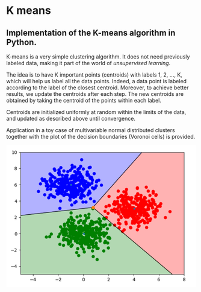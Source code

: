 # K means
## Implementation of the K-means algorithm in Python.

K-means is a very simple clustering algorithm. It does not need previously labeled data, making it part of the world of <i>unsupervised learning</i>.

The idea is to have K important points (centroids) with labels 1, 2, ..., K, which will help us label all the data points. Indeed, a data point is labeled according to the label of the closest centroid. Moreover, to achieve better results, we update the centroids after each step. The new centroids are obtained by taking the centroid of the points within each label.

Centroids are initialized uniformly at random within the limits of the data, and updated as described above until convergence.

Application in a toy case of multivariable normal distributed clusters together with the plot of the decision boundaries (Voronoi cells) is provided.

![Voronoi cells](https://github.com/idarago/kmeans/blob/main/voronoicells.png)
